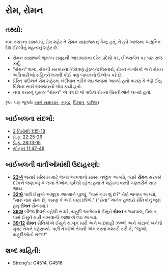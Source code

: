 # રોમ, રોમન 

## તથ્યો: 

નવા કરારના સમયમાં, રોમ શહેર તે રોમન સામ્રાજયનું કેન્દ્ર હતું.
તે હવે આજના આધુનિક દેશ ઈટલીનું મહત્વનું શહેર છે.

* રોમન સામ્રાજ્યે ભૂમધ્ય સમુદ્રની આસપાસના દરેક પ્રદેશો પર, ઈઝરાયેલ પર પણ રાજ કર્યું.
* "રોમન" શબ્દ,  રોમની સરકારના નિયંત્રણ હેઠળના વિસ્તારો, રોમન નાગરિકો અને રોમન અધિકારીઓ સહિતને લગતી કોઈ પણ બાબતનો ઉલ્લેખ કરે છે.
* પ્રેરિત પાઉલને રોમ શહેરમાં બંદીવાન તરીકે લઇ જવામાં આવ્યો હતો કારણ કે તેણે ઈસુ વિશેના સારાં સમાચારનો બોધ કર્યો હતો.
* નવા કરારનું પુસ્તક “રોમન” એ પત્ર છે જે પાઉલે રોમના ખ્રિસ્તીઓને લખ્યો હતો.

(આ પણ જુઓ: [સારાં સમાચાર](../kt/goodnews.md), [સમુદ્ર](../names/mediterranean.md), [પિલાત](../names/pilate.md), [પાઉલ](../names/paul.md))

## બાઈબલના સંદર્ભો: 

* [2 તિમોથી 1:15-18](rc://gu/tn/help/2ti/01/15)
* [પ્રે.કૃ. 22:25-26](rc://gu/tn/help/act/22/25)
* [પ્રે.કૃ. 28:13-15](rc://gu/tn/help/act/28/13)
* [યોહાન 11:47-48](rc://gu/tn/help/jhn/11/47)

## બાઈબલની વાર્તાઓમાંથી ઉદાહરણો: 

* __[23:4](rc://gu/tn/help/obs/23/04)__ જ્યારે મરિયમ માટે જન્મ આપવાનો સમય નજીક આવ્યો, ત્યારે __રોમન__ સરકારે દરેકને જણાવ્યું કે જ્યાં તેઓના પૂર્વજો રહેતાં હતાં તે શહેરમાં વસ્તી ગણતરીને સારું જાય.
* __[32:6](rc://gu/tn/help/obs/32/06)__ પછી ઈસુએ અશુદ્ધ આત્માને પૂછ્યું, "તારું નામ શું છે?" તેણે જવાબ આપ્યો, "મારું નામ સેના છે, કારણ કે અમે ઘણાં છીએ." (“સેના”  અનેક હજારો સૈનિકોનું જૂથ હતું __રોમન__ સૈન્યમાં.)
* __[39:9](rc://gu/tn/help/obs/39/09)__ બીજા દિવસે વહેલી સવારે, યહૂદી આગેવાનો ઈસુને __રોમન__ રાજ્યપાલ, પિલાત, પાસે ઈસુને મારી નાંખવાની આશાએ લઇ આવ્યાં.
* __[39:12](rc://gu/tn/help/obs/39/12)__ __રોમન__ સૈનિકોએ ઈસુને ચાબૂક મારી અને બાદશાહી ઝભ્ભો અને કાંટાનો બનેલો મુગટ તેમને પહેરાવ્યો. પછી તેઓએ તેમની એમ કરતાં મશ્કરી કરી કે, “જુઓ, યહૂદીઓનો રાજા!"

## શબ્દ માહિતી: 

* Strong's: G4514, G4516
